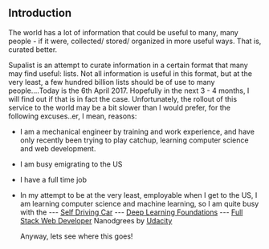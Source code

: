 ## Introduction

The world has a lot of information that could be useful to many, many people -  if it were, collected/ stored/ organized in more useful ways. That is, curated better. 

Supalist is an attempt to curate information in a certain format that many may find useful: lists. 
Not all information is useful in this format, but at the very least, a few hundred billion lists should be of 
use to many people....Today is the 6th April 2017. Hopefully in the next 3 - 4 months, I will find out if that is in fact the case. 
Unfortunately, the rollout of this service to the world may be a bit slower than I would prefer, for the following excuses..er,
I mean, reasons: 

* I am a mechanical engineer by training and work experience, and have only recently 
been trying to play catchup, learning computer science and web development. 
* I am busy emigrating to the US
* I have a full time job
* In my attempt to be at the very least, employable when I get to the US, I am learning computer science and machine learning, 
  so I am quite busy with the 
     --- [Self Driving Car](https://www.udacity.com/course/self-driving-car-engineer-nanodegree--nd013SDC "Nanodegree Page") 
     --- [Deep Learning Foundations](https://www.udacity.com/course/deep-learning-nanodegree-foundation--nd101 "DLF Nanodegree Page")
     --- [Full Stack Web Developer](https://www.udacity.com/course/full-stack-web-developer-nanodegree--nd004 "FSWD Nanodegree Page") 
  Nanodgrees by [Udacity](https://www.udacity.com/ "Udacity's homepage")
  
  Anyway, lets see where this goes!
